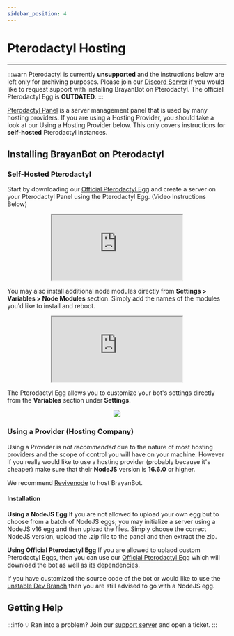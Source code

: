 ```yaml
---
sidebar_position: 4
---
```


# Pterodactyl Hosting

---



:::warn 
Pterodactyl is currently **unsupported** and the instructions below are left only for archiving purposes. Please join our [Discord Server](/discord) if you would like to request support with installing BrayanBot on Pterodactyl. The official Pterodactyl Egg is __OUTDATED__.
:::

[Pterodactyl Panel](https://pterodactyl.io/) is a server management panel that is used by many hosting providers.
If you are using a Hosting Provider, you should take a look at our Using a Hosting Provider below. This only covers instructions for **self-hosted** Pterodactyl instances.

## Installing BrayanBot on Pterodactyl

### Self-Hosted Pterodactyl
Start by downloading our [Official Pterodactyl Egg](/) and create a server on your Pterodactyl Panel using the Pterodactyl Egg. (Video Instructions Below)

<figure  class="mdx-video" markdown>
  <div align="center" class="mdx-video__inner">
    <iframe src="https://i.zorino.in/ZLXmsedge_Q4FbuWKa1a.mp4" allowfullscreen></iframe>
  </div>
</figure>

You may also install additional node modules directly from **Settings > Variables > Node Modules** section. Simply add the names of the modules you'd like to install and reboot.
<figure  class="mdx-video" markdown>
  <div align="center" class="mdx-video__inner">
    <iframe src="https://i.zorino.in/ESJmsedge_uhfR8DiFF6.mp4" allowfullscreen></iframe>
  </div>
</figure>


The Pterodactyl Egg allows you to customize your bot's settings directly from the **Variables** section under **Settings**.
<figure>
  <div align="center">
    <img src="https://i.zorino.in/KGTmsedge_g5opAI43OX.png"></img>
  </div>
</figure>

### Using a Provider (Hosting Company)

Using a Provider is _not recommended_ due to the nature of most hosting providers and the scope of control you will have on your machine. However if you really would like to use a hosting provider (probably because it's cheaper) make sure that their **NodeJS** version is **16.6.0** or higher.

We recommend [Revivenode](https://revivenode.com/discord.html) to host BrayanBot.

#### Installation

**Using a NodeJS Egg**
If you are not allowed to upload your own egg but to choose from a batch of NodeJS eggs; you may initialize a server using a NodeJS v16 egg and then upload the files. Simply choose the correct NodeJS version, upload the .zip file to the panel and then extract the zip.

**Using Official Pterodactyl Egg**
If you are allowed to uplaod custom Pterodactyl Eggs, then you can use our [Official Pterodactyl Egg](/) which will download the bot as well as its dependencies.

If you have customized the source code of the bot or would like to use the [unstable Dev Branch](/) then you are still advised to go with a NodeJS egg.

## Getting Help
:::info 💡 Ran into a problem?
Join our [support server](https://brayanbot.dev/discord) and open a ticket.
:::